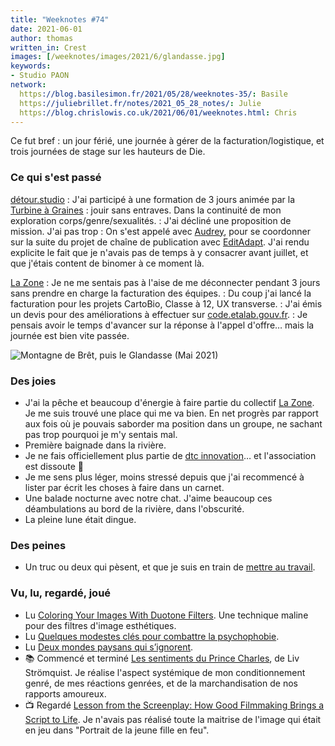 ```yaml
---
title: "Weeknotes #74"
date: 2021-06-01
author: thomas
written_in: Crest
images: [/weeknotes/images/2021/6/glandasse.jpg]
keywords:
- Studio PAON
network:
  https://blog.basilesimon.fr/2021/05/28/weeknotes-35/: Basile
  https://juliebrillet.fr/notes/2021_05_28_notes/: Julie
  https://blog.chrislowis.co.uk/2021/06/01/weeknotes.html: Chris
---
```


Ce fut bref : un jour férié, une journée à gérer de la facturation/logistique, et trois journées de stage sur les hauteurs de Die.

<!--more-->

### Ce qui s'est passé

[détour.studio]
: J'ai participé à une formation de 3 jours animée par la [Turbine à Graines](http://laturbineagraines.net/index.php/calendrier/#JSE) : jouir sans entraves. Dans la continuité de mon exploration corps/genre/sexualités.
: J'ai décliné une proposition de mission. J'ai pas trop
: On s'est appelé avec [Audrey], pour se coordonner sur la suite du projet de chaîne de publication avec [EditAdapt]. J'ai rendu explicite le fait que je n'avais pas de temps à y consacrer avant juillet, et que j'étais content de binomer à ce moment là.

[La Zone]
: Je ne me sentais pas à l'aise de me déconnecter pendant 3 jours sans prendre en charge la facturation des équipes.
: Du coup j'ai lancé la facturation pour les projets CartoBio, Classe à 12, UX transverse.
: J'ai émis un devis pour des améliorations à effectuer sur [code.etalab.gouv.fr](https://code.etalab.gouv.fr).
: Je pensais avoir le temps d'avancer sur la réponse à l'appel d'offre… mais la journée est bien vite passée.

![](/weeknotes/images/2021/6/glandasse.jpg "Montagne de Brêt, puis le Glandasse (Mai 2021)")

### Des joies

- J'ai la pêche et beaucoup d'énergie à faire partie du collectif [La Zone]. Je me suis trouvé une place qui me va bien. En net progrès par rapport aux fois où je pouvais saborder ma position dans un groupe, ne sachant pas trop pourquoi je m'y sentais mal.
- Première baignade dans la rivière.
- Je ne fais officiellement plus partie de [dtc innovation](https://dtc-innovation.github.io)… et l'association est dissoute 🙌
- Je me sens plus léger, moins stressé depuis que j'ai recommencé à lister par écrit les choses à faire dans un carnet.
- Une balade nocturne avec notre chat. J'aime beaucoup ces déambulations au bord de la rivière, dans l'obscurité.
- La pleine lune était dingue.

### Des peines

- Un truc ou deux qui pèsent, et que je suis en train de [mettre au travail](https://thom4.net/2021/05/30/mettre-au-travail/).

### Vu, lu, regardé, joué

- Lu [Coloring Your Images With Duotone Filters](https://wordpress.org/news/2021/05/coloring-your-images-with-duotone-filters/). Une technique maline pour des filtres d'image esthétiques.
- Lu [Quelques modestes clés pour combattre la psychophobie](https://lakouk915.wordpress.com/2021/05/27/quelques-modestes-cles-pour-combattre-la-psychophobie/).
- Lu [Deux mondes paysans qui s’ignorent](https://www.monde-diplomatique.fr/2021/04/MARIETTE/62999).
- 📚 Commencé et terminé [Les sentiments du Prince Charles](https://www.editions-rackham.com/catalogue/les-sentiments-du-prince-charles/), de Liv Strömquist. Je réalise l'aspect systémique de mon conditionnement genré, de mes réactions genrées, et de la marchandisation de nos rapports amoureux.
- 📺 Regardé [Lesson from the Screenplay: How Good Filmmaking Brings a Script to Life](https://www.youtube.com/watch?v=Y5S4PyBR364). Je n'avais pas réalisé toute la maitrise de l'image qui était en jeu dans "Portrait de la jeune fille en feu".

[détour.studio]: /
[EditAdapt]: http://editadapt.fr/
[La Zone]: http://la.zone
[YesWiki]: https://yeswiki.net
[DataGalaxy]: https://www.datagalaxy.com/
[Classes à 12]: https://beta.gouv.fr/startups/classes12.html

[Noémie]: https://noemiegirard.co
[Juliette]: https://twitter.com/ju_net01
[Sofia]: https://twitter.com/sofiaboulaarab
[Guillaume]: https://www.yuzutech.fr/
[Antoine]: https://www.quaternum.net/
[Yannick]: https://elsif.fr/
[Basile]: https://basilesimon.fr/
[Maïtané]: https://maiwann.net/
[Laurent]: https://cocotier.xyz/
[Audrey]: https://fr.linkedin.com/in/audreybramy
